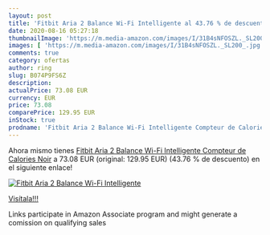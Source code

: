 ```yaml
---
layout: post
title: 'Fitbit Aria 2 Balance Wi-Fi Intelligente al 43.76 % de descuento'
date: 2020-08-16 05:27:18
thumbnailImage: 'https://m.media-amazon.com/images/I/31B4sNFOSZL._SL200_.jpg'
images: [ 'https://m.media-amazon.com/images/I/31B4sNFOSZL._SL200_.jpg' ]
comments: true
category: ofertas
author: ring
slug: B074P9FS6Z
description:
actualPrice: 73.08 EUR
currency: EUR
price: 73.08
comparePrice: 129.95 EUR
inStock: true
prodname: 'Fitbit Aria 2 Balance Wi-Fi Intelligente Compteur de Calories  Noir'
---
```


Ahora mismo tienes [Fitbit Aria 2 Balance Wi-Fi Intelligente Compteur de Calories  Noir](https://www.amazon.fr/dp/B074P9FS6Z/?tag=tolees0d-21) a 73.08 EUR (original: 129.95 EUR) (43.76 %  de descuento) en el siguiente enlace!

[![Fitbit Aria 2 Balance Wi-Fi Intelligente](https://m.media-amazon.com/images/I/31B4sNFOSZL._SL200_.jpg)](https://www.amazon.fr/dp/B074P9FS6Z/?tag=tolees0d-21)

[Visítala!!!](https://www.amazon.fr/dp/B074P9FS6Z/?tag=tolees0d-21)

Links participate in Amazon Associate program and might generate a comission on qualifying sales
